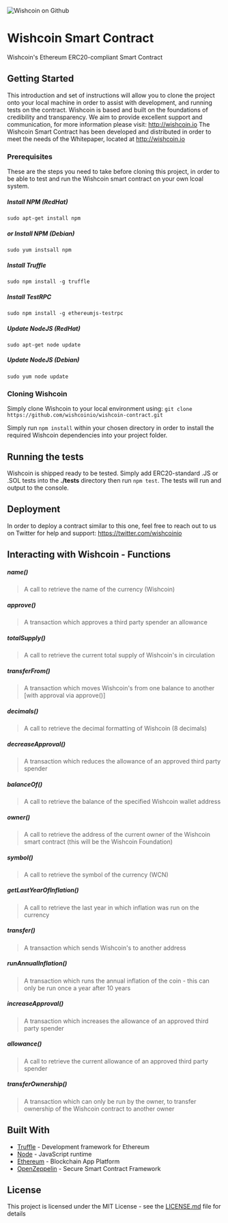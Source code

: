 ![Wishcoin on Github](https://wishcoin.io/uploads/ext/services/github/wishcoin-github-header.jpg "Wishcoin on Github")

# Wishcoin Smart Contract

Wishcoin's Ethereum ERC20-compliant Smart Contract

## Getting Started

This introduction and set of instructions will allow you to clone the project onto your local machine in order to assist with development, and running tests on the contract. Wishcoin is based and built on the foundations of credibility and transparency. We aim to provide excellent support and communication, for more information please visit: http://wishcoin.io
The Wishcoin Smart Contract has been developed and distributed in order to meet the needs of the Whitepaper, located at http://wishcoin.io
 

### Prerequisites

These are the steps you need to take before cloning this project, in order to be able to test and run the Wishcoin smart contract on your own lcoal system.

##### Install NPM (RedHat)
`sudo apt-get install npm`

##### or Install NPM (Debian)
`sudo yum instsall npm`

##### Install Truffle
`sudo npm install -g truffle`

##### Install TestRPC
`sudo npm install -g ethereumjs-testrpc`

##### Update NodeJS (RedHat)
`sudo apt-get node update`

##### Update NodeJS (Debian)
`sudo yum node update`

### Cloning Wishcoin
Simply clone Wishcoin to your local environment using:
`git clone https://github.com/wishcoinio/wishcoin-contract.git`

Simply run `npm install` within your chosen directory in order to install the required Wishcoin dependencies into your project folder.

## Running the tests
Wishcoin is shipped ready to be tested. Simply add ERC20-standard .JS or .SOL tests into the **./tests** directory then run `npm test`. The tests will run and output to the console.

## Deployment
In order to deploy a contract similar to this one, feel free to reach out to us on Twitter for help and support: https://twitter.com/wishcoinio

## Interacting with Wishcoin - Functions
##### name()
 > A call to retrieve the name of the currency (Wishcoin)

##### approve()
 > A transaction which approves a third party spender an allowance

##### totalSupply()
 > A call to retrieve the current total supply of Wishcoin's in circulation

##### transferFrom()
 > A transaction which moves Wishcoin's from one balance to another [with approval via approve()]

##### decimals()
 > A call to retrieve the decimal formatting of Wishcoin (8 decimals)

##### decreaseApproval()
 > A transaction which reduces the allowance of an approved third party spender

##### balanceOf()
 > A call to retrieve the balance of the specified Wishcoin wallet address

##### owner()
 > A call to retrieve the address of the current owner of the Wishcoin smart contract (this will be the Wishcoin Foundation)

##### symbol()
 > A call to retrieve the symbol of the currency (WCN)

##### getLastYearOfInflation()
 > A call to retrieve the last year in which inflation was run on the currency

##### transfer()
 > A transaction which sends Wishcoin's to another address

##### runAnnualInflation()
 > A transaction which runs the annual inflation of the coin - this can only be run once a year after 10 years

##### increaseApproval()
 > A transaction which increases the allowance of an approved third party spender

##### allowance()
 > A call to retrieve the current allowance of an approved third party spender

##### transferOwnership()
 > A transaction which can only be run by the owner, to transfer ownership of the Wishcoin contract to another owner

## Built With

* [Truffle](http://truffleframework.com/) - Development framework for Ethereum
* [Node](https://nodejs.org/) - JavaScript runtime
* [Ethereum](https://ethereum.org/) - Blockchain App Platform
* [OpenZeppelin](https://openzeppelin.org/) - Secure Smart Contract Framework

## License
This project is licensed under the MIT License - see the [LICENSE.md](LICENSE.md) file for details

